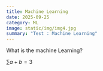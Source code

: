 ```yaml
---
title: Machine Learning
date: 2025-09-25
category: ML
image: static/img/img4.jpg
summary: "Test : Machine Learning"
---
```


What is the machine Learning?

$\sum a + b = 3$